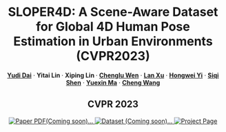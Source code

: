 <p align="center">

  <h1 align="center">SLOPER4D: A Scene-Aware Dataset for Global 4D Human Pose Estimation in Urban Environments (CVPR2023)</h1>
  <p align="center">
    <a href="https://climbingdaily.github.io/"><strong>Yudi Dai</strong></a>
    ·
    <a><strong>Yitai Lin </strong></a>
    ·
    <a><strong>Xiping Lin </strong></a>
    ·
    <a href="https://asc.xmu.edu.cn/t/wenchenglu"><strong>Chenglu Wen</strong></a>
    ·
    <a href="https://www.xu-lan.com/"><strong>Lan Xu</strong></a>
    ·
    <a href="https://xyyhw.top/"><strong>Hongwei Yi</strong></a>
    ·
    <a href="https://asc.xmu.edu.cn/t/shensiqi"><strong>Siqi Shen</strong></a>
    ·
    <a href="https://yuexinma.me/"><strong>Yuexin Ma</strong></a>
    ·
    <a href="http://www.cwang93.net/index_en.htm"><strong>Cheng Wang</strong></a>
  </p>
<h2 align="center">CVPR 2023</h2>

  <p align="center">
    <a href="">
      <img src='https://img.shields.io/badge/Paper-PDF-green?style=for-the-badge&logo=adobeacrobatreader&logoWidth=20&logoColor=white&labelColor=c94330&color=db5a44' alt='Paper PDF(Coming soon)...'>
    </a>
    <a href="">
      <img src='https://img.shields.io/badge/Dataset-Coming%20soon-lightgrey?style=for-the-badge&labelColor=D35400' alt='Dataset (Coming soon)...'>
    </a>
    <a href='http://www.lidarhumanmotion.net/sloper4d/'>
      <img src='https://img.shields.io/badge/SLOPER4D-Page-orange?style=for-the-badge&logo=Google%20chrome&logoColor=white&labelColor=D35400' alt='Project Page'></a>
  </p>
